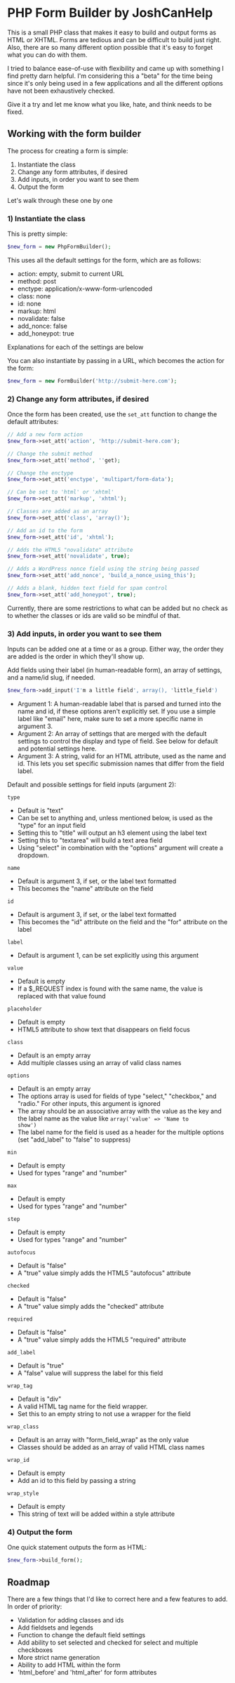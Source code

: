 # PHP Form Builder by JoshCanHelp

This is a small PHP class that makes it easy to build and output forms as HTML or XHTML. Forms are tedious and can be difficult to build just right. Also, there are so many different option possible that it's easy to forget what you can do with them. 

I tried to balance ease-of-use with flexibility and came up with something I find pretty darn helpful. I'm considering this a "beta" for the time being since it's only being used in a few applications and all the different options have not been exhaustively checked. 

Give it a try and let me know what you like, hate, and think needs to be fixed. 

## Working with the form builder

The process for creating a form is simple:

1) Instantiate the class
2) Change any form attributes, if desired
3) Add inputs, in order you want to see them
4) Output the form

Let's walk through these one by one

### 1) Instantiate the class

This is pretty simple:

```php
$new_form = new PhpFormBuilder();
```

This uses all the default settings for the form, which are as follows:

* action: empty, submit to current URL
* method: post
* enctype: application/x-www-form-urlencoded
* class: none
* id: none
* markup: html
* novalidate: false
* add_nonce: false
* add_honeypot: true

Explanations for each of the settings are below

You can also instantiate by passing in a URL, which becomes the action for the form:

```php
$new_form = new FormBuilder('http://submit-here.com');
```

### 2) Change any form attributes, if desired

Once the form has been created, use the <code>set_att</code> function to change the default attributes:

```php
// Add a new form action
$new_form->set_att('action', 'http://submit-here.com');

// Change the submit method
$new_form->set_att('method', ''get);

// Change the enctype
$new_form->set_att('enctype', 'multipart/form-data');

// Can be set to 'html' or 'xhtml'
$new_form->set_att('markup', 'xhtml');

// Classes are added as an array
$new_form->set_att('class', 'array()');

// Add an id to the form
$new_form->set_att('id', 'xhtml');

// Adds the HTML5 "novalidate" attribute
$new_form->set_att('novalidate', true);

// Adds a WordPress nonce field using the string being passed
$new_form->set_att('add_nonce', 'build_a_nonce_using_this');

// Adds a blank, hidden text field for spam control
$new_form->set_att('add_honeypot', true);
```

Currently, there are some restrictions to what can be added but no check as to whether the classes or ids are valid so be mindful of that. 

### 3) Add inputs, in order you want to see them

Inputs can be added one at a time or as a group. Either way, the order they are added is the order in which they'll show up.

Add fields using their label (in human-readable form), an array of settings, and a name/id slug, if needed.

```php
$new_form->add_input('I'm a little field', array(), 'little_field')
```

* Argument 1: A human-readable label that is parsed and turned into the name and id, if these options aren't explicitly set. If you use a simple label like "email" here, make sure to set a more specific name in argument 3.
* Argument 2: An array of settings that are merged with the default settings to control the display and type of field. See below for default and potential settings here. 
* Argument 3: A string, valid for an HTML attribute, used as the name and id. This lets you set specific submission names that differ from the field label. 

Default and possible settings for field inputs (argument 2):

<code>type</code>

* Default is "text"
* Can be set to anything and, unless mentioned below, is used as the "type" for an input field
* Setting this to "title" will output an h3 element using the label text
* Setting this to "textarea" will build a text area field
* Using "select" in combination with the "options" argument will create a dropdown. 

<code>name</code>

* Default is argument 3, if set, or the label text formatted
* This becomes the "name" attribute on the field

<code>id</code>

* Default is argument 3, if set, or the label text formatted
* This becomes the "id" attribute on the field and the "for" attribute on the label

<code>label</code>

* Default is argument 1, can be set explicitly using this argument

<code>value</code>

* Default is empty
* If a $_REQUEST index is found with the same name, the value is replaced with that value found

<code>placeholder</code>

* Default is empty
* HTML5 attribute to show text that disappears on field focus

<code>class</code>

* Default is an empty array
* Add multiple classes using an array of valid class names

<code>options</code>

* Default is an empty array
* The options array is used for fields of type "select," "checkbox," and "radio." For other inputs, this argument is ignored
* The array should be an associative array with the value as the key and the label name as the value like <code>array('value' => 'Name to show')</code>
* The label name for the field is used as a header for the multiple options (set "add_label" to "false" to suppress)

<code>min</code>

* Default is empty
* Used for types "range" and "number"

<code>max</code>

* Default is empty
* Used for types "range" and "number"

<code>step</code>

* Default is empty
* Used for types "range" and "number"

<code>autofocus</code>

* Default is "false"
* A "true" value simply adds the HTML5 "autofocus" attribute

<code>checked</code>

* Default is "false"
* A "true" value simply adds the "checked" attribute

<code>required</code>

* Default is "false"
* A "true" value simply adds the HTML5 "required" attribute

<code>add_label</code>

* Default is "true"
* A "false" value will suppress the label for this field

<code>wrap_tag</code>

* Default is "div"
* A valid HTML tag name for the field wrapper. 
* Set this to an empty string to not use a wrapper for the field

<code>wrap_class</code>

* Default is an array with "form_field_wrap" as the only value
* Classes should be added as an array of valid HTML class names

<code>wrap_id</code>

* Default is empty
* Add an id to this field by passing a string

<code>wrap_style</code>

* Default is empty
* This string of text will be added within a style attribute

### 4) Output the form

One quick statement outputs the form as HTML:

```php
$new_form->build_form();
```

## Roadmap

There are a few things that I'd like to correct here and a few features to add. In order of priority:

* Validation for adding classes and ids
* Add fieldsets and legends
* Function to change the default field settings
* Add ability to set selected and checked for select and multiple checkboxes
* More strict name generation
* Ability to add HTML within the form
* 'html_before' and 'html_after' for form attributes

